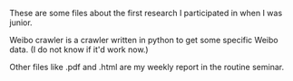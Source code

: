 These are some files about the first research I participated in when I was junior.

Weibo crawler is a crawler written in python to get some specific Weibo data. (I do not know if it'd work now.)

Other files like .pdf and .html are my weekly report in the routine seminar.

